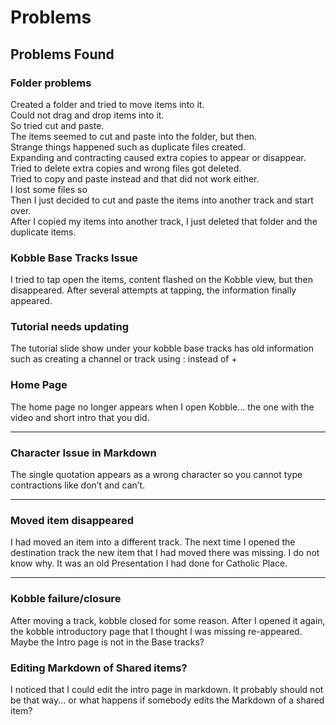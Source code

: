 # Problems
## Problems Found

### Folder problems
Created a folder and tried to move items into it.  
Could not drag and drop items into it.  
So tried cut and paste.  
The items seemed to cut and paste into the folder, but then.  
Strange things happened such as duplicate files created.  
Expanding and contracting caused extra copies to appear or disappear.  
Tried to delete extra copies and wrong files got deleted.  
Tried to copy and paste instead and that did not work either.  
I lost some files so    
Then I just decided to cut and paste the items into another track and start over.  
After I copied my items into another track, I just deleted that folder and the   duplicate items.  

### Kobble Base Tracks Issue
I tried to tap open the items, content flashed on the Kobble view, but then disappeared. After several attempts at tapping, the information finally appeared.

### Tutorial needs updating
The tutorial slide show under your kobble base tracks has old information such as creating a channel or track using : instead of +

### Home Page
The home page no longer appears when I open Kobble... the one with the video and short intro that you did.
***


### Character Issue in Markdown
The single quotation appears as a wrong character so you cannot type contractions like don’t and can’t.
***


### Moved item disappeared
I had moved an item into a different track. The next time I opened the destination track the new item that I had moved there was missing. I do not know why. It was an old Presentation I had done for Catholic Place.
***

### Kobble failure/closure
After moving a track, kobble closed for some reason. After I opened it again, the kobble introductory page that I thought I was missing re-appeared. Maybe the Intro page is not in the Base tracks?

### Editing Markdown of Shared items?
I noticed that I could edit the intro page in markdown. It probably should not be that way... or what happens if somebody edits the Markdown of a shared item?
